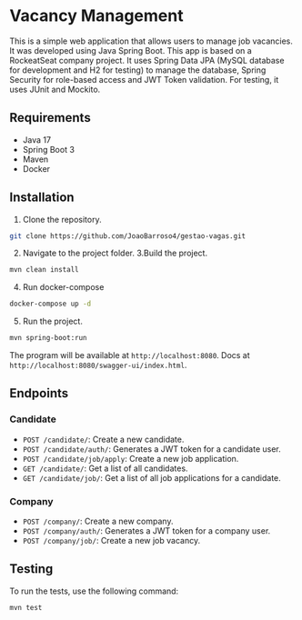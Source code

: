# Vacancy Management
This is a simple web application that allows users to manage job vacancies. It was developed using Java Spring Boot. This app is based on a RockeatSeat company project. It uses Spring Data JPA (MySQL database for development and H2 for testing) to manage the database, Spring Security for role-based access and JWT Token validation. For testing, it uses JUnit and Mockito.

## Requirements
- Java 17
- Spring Boot 3
- Maven
- Docker

## Installation
1. Clone the repository.
```bash
git clone https://github.com/JoaoBarroso4/gestao-vagas.git
```
2. Navigate to the project folder.
3.Build the project.
```bash
mvn clean install
```
4. Run docker-compose
```bash
docker-compose up -d
```
5. Run the project.
```bash
mvn spring-boot:run
```
The program will be available at `http://localhost:8080`. Docs at `http://localhost:8080/swagger-ui/index.html`.

## Endpoints

### Candidate
- `POST /candidate/`: Create a new candidate.
- `POST /candidate/auth/`: Generates a JWT token for a candidate user.
- `POST /candidate/job/apply`: Create a new job application.
- `GET /candidate/`: Get a list of all candidates.
- `GET /candidate/job/`: Get a list of all job applications for a candidate.

### Company
- `POST /company/`: Create a new company.
- `POST /company/auth/`: Generates a JWT token for a company user.
- `POST /company/job/`: Create a new job vacancy.

## Testing
To run the tests, use the following command:
```bash
mvn test
```